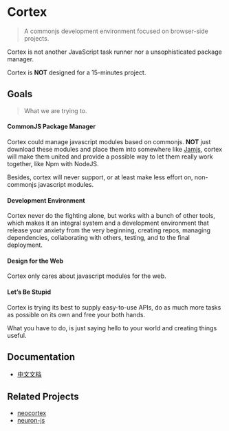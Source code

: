 # Cortex

> A commonjs development environment focused on browser-side projects.

Cortex is not another JavaScript task runner nor a unsophisticated package manager.

Cortex is **NOT** designed for a 15-minutes project.

## Goals

> What we are trying to.

#### CommonJS Package Manager

Cortex could manage javascript modules based on commonjs. **NOT** just download these modules and place them into somewhere like [Jamjs](https://github.com/caolan/jam), cortex will make them united and provide a possible way to let them really work together, like Npm with NodeJS.

Besides, cortex will never support, or at least make less effort on, non-commonjs javascript modules.

#### Development Environment

Cortex never do the fighting alone, but works with a bunch of other tools, which makes it an integral system and a development  environment that release your anxiety from the very beginning, creating repos, managing dependencies, collaborating with others, testing, and to the final deployment.

#### Design for the Web

Cortex only cares about javascript modules for the web.

#### Let’s Be Stupid

Cortex is trying its best to supply easy-to-use APIs, do as much more tasks as possible on its own and free your both hands.

What you have to do, is just saying hello to your world and creating things useful. 

## Documentation

- [中文文档](https://github.com/kaelzhang/cortex/blob/master/doc/zh-CN)

## Related Projects

- [neocortex](https://github.com/kaelzhang/neocortex)
- [neuron-js](https://github.com/kaelzhang/neuron)